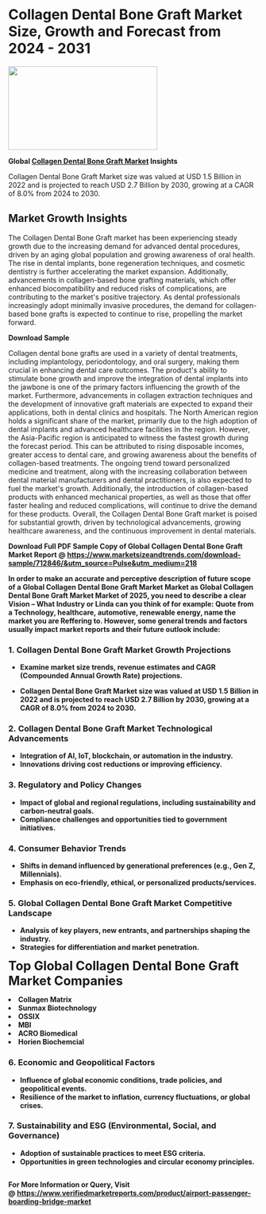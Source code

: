 <H1>Collagen Dental Bone Graft Market Size, Growth and Forecast from 2024 - 2031</H1><img class="aligncenter size-medium wp-image-584254" src="https://thirdeyenews.in/wp-content/uploads/2024/09/Global-Market-Research-300x168.jpeg" alt="" width="300" height="168" /><p><strong>Global&nbsp;<a href="https://www.marketsizeandtrends.com/download-sample/712846/&amp;utm_source=Pulse&amp;utm_medium=218">Collagen Dental Bone Graft Market</a> Insights</strong></p><p>Collagen Dental Bone Graft Market size was valued at USD 1.5 Billion in 2022 and is projected to reach USD 2.7 Billion by 2030, growing at a CAGR of 8.0% from 2024 to 2030.</p><p><h2>Market Growth Insights</h2> <p>The Collagen Dental Bone Graft market has been experiencing steady growth due to the increasing demand for advanced dental procedures, driven by an aging global population and growing awareness of oral health. The rise in dental implants, bone regeneration techniques, and cosmetic dentistry is further accelerating the market expansion. Additionally, advancements in collagen-based bone grafting materials, which offer enhanced biocompatibility and reduced risks of complications, are contributing to the market's positive trajectory. As dental professionals increasingly adopt minimally invasive procedures, the demand for collagen-based bone grafts is expected to continue to rise, propelling the market forward.</p> <p><strong>Download Sample</strong></p> <p>Collagen dental bone grafts are used in a variety of dental treatments, including implantology, periodontology, and oral surgery, making them crucial in enhancing dental care outcomes. The product's ability to stimulate bone growth and improve the integration of dental implants into the jawbone is one of the primary factors influencing the growth of the market. Furthermore, advancements in collagen extraction techniques and the development of innovative graft materials are expected to expand their applications, both in dental clinics and hospitals. The North American region holds a significant share of the market, primarily due to the high adoption of dental implants and advanced healthcare facilities in the region. However, the Asia-Pacific region is anticipated to witness the fastest growth during the forecast period. This can be attributed to rising disposable incomes, greater access to dental care, and growing awareness about the benefits of collagen-based treatments. The ongoing trend toward personalized medicine and treatment, along with the increasing collaboration between dental material manufacturers and dental practitioners, is also expected to fuel the market's growth. Additionally, the introduction of collagen-based products with enhanced mechanical properties, as well as those that offer faster healing and reduced complications, will continue to drive the demand for these products. Overall, the Collagen Dental Bone Graft market is poised for substantial growth, driven by technological advancements, growing healthcare awareness, and the continuous improvement in dental materials.</p> <p><strong></p><p><span class=""><strong>Download Full PDF Sample Copy of Global Collagen Dental Bone Graft Market Report</strong> @ <a href="https://www.marketsizeandtrends.com/download-sample/712846/&amp;utm_source=Pulse&amp;utm_medium=218" target="_blank">https://www.marketsizeandtrends.com/download-sample/712846/&amp;utm_source=Pulse&amp;utm_medium=218</a></span></p><p>In order to make an accurate and perceptive description of future scope of a Global&nbsp;Collagen Dental Bone Graft Market Market as Global&nbsp;Collagen Dental Bone Graft Market Market of 2025, you need to describe a clear Vision &ndash; What Industry or Linda can you think of for example: Quote from a Technology, healthcare, automotive, renewable energy, name the market you are Reffering to. However, some general trends and factors usually impact market reports and their future outlook include:</p><h3>1.&nbsp;<strong>Collagen Dental Bone Graft Market Growth Projections</strong></h3><ul><li>Examine market size trends, revenue estimates and CAGR (Compounded Annual Growth Rate) projections.</li><li><p>Collagen Dental Bone Graft Market size was valued at USD 1.5 Billion in 2022 and is projected to reach USD 2.7 Billion by 2030, growing at a CAGR of 8.0% from 2024 to 2030.</p></li></ul><h3>2.&nbsp;<strong>Collagen Dental Bone Graft Market Technological Advancements</strong></h3><ul><li>Integration of AI, IoT, blockchain, or automation in the industry.</li><li>Innovations driving cost reductions or improving efficiency.</li></ul><h3>3.&nbsp;<strong>Regulatory and Policy Changes</strong></h3><ul><li>Impact of global and regional regulations, including sustainability and carbon-neutral goals.</li><li>Compliance challenges and opportunities tied to government initiatives.</li></ul><h3>4.&nbsp;<strong>Consumer Behavior Trends</strong></h3><ul><li>Shifts in demand influenced by generational preferences (e.g., Gen Z, Millennials).</li><li>Emphasis on eco-friendly, ethical, or personalized products/services.</li></ul><h3>5.&nbsp;<strong>Global Collagen Dental Bone Graft Market Competitive Landscape</strong></h3><ul><li>Analysis of key players, new entrants, and partnerships shaping the industry.</li><li>Strategies for differentiation and market penetration.</li></ul><p data-pm-slice="1 1 []"><span style="color: inherit; font-family: inherit; font-size: 25px;">Top Global Collagen Dental Bone Graft Market Companies</span></p><div class="" data-test-id=""><p><li>Collagen Matrix</li><li> Sunmax Biotechnology</li><li> OSSIX</li><li> MBI</li><li> ACRO Biomedical</li><li> Horien Biochemcial</li></p></div><h3>6.&nbsp;<strong>Economic and Geopolitical Factors</strong></h3><ul><li>Influence of global economic conditions, trade policies, and geopolitical events.</li><li>Resilience of the market to inflation, currency fluctuations, or global crises.</li></ul><h3>7.&nbsp;<strong>Sustainability and ESG (Environmental, Social, and Governance)</strong></h3><ul><li>Adoption of sustainable practices to meet ESG criteria.</li><li>Opportunities in green technologies and circular economy principles.</li></ul><h2><strong style="font-size: 14px;">For More Information or Query, Visit @&nbsp;</strong><a style="background-color: #ffffff; font-size: 14px;" href="https://www.marketsizeandtrends.com/report/collagen-dental-bone-graft-market/" target="_blank">https://www.verifiedmarketreports.com/product/airport-passenger-boarding-bridge-market</a></h2>
